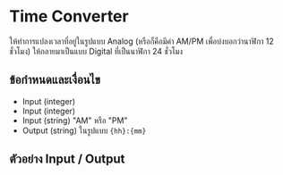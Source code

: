 # Time Converter
ให้ทำการแปลงเวลาที่อยู่ในรูปแบบ Analog (หรือก็คือมีค่า AM/PM เพื่อบ่งบอกว่านาฬิกา 12 ชั่วโมง) ให้กลายมาเป็นแบบ Digital ที่เป็นนาฬิกา 24 ชั่วโมง

## ข้อกำหนดและเงื่อนไข
- Input (integer)
- Input (integer)
- Input (string) "AM" หรือ "PM"
- Output (string) ในรูปแบบ `{hh}:{mm}`
## ตัวอย่าง Input / Output
